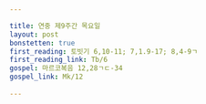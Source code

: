 ```yaml
---

title: 연중 제9주간 목요일
layout: post 
bonstetten: true
first_reading: 토빗기 6,10-11; 7,1.9-17; 8,4-9ㄱ
first_reading_link: Tb/6
gospel: 마르코복음 12,28ㄱㄷ-34
gospel_link: Mk/12
 
---
```

